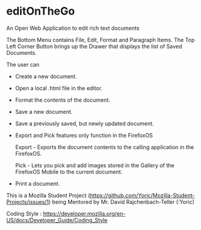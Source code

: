 editOnTheGo
====================

An Open Web Application to edit rich text documents

The Bottom Menu contains File, Edit, Format and Paragraph Items.
The Top Left Corner Button brings up the Drawer that displays the list of Saved Documents.

The user can
* Create a new document.
* Open a local .html file in the editor.
* Format the contents of the document.
* Save a new document.
* Save a previously saved, but newly updated document.
* Export and Pick features only function in the FirefoxOS

  Export - Exports the document contents to the calling application in the FirefoxOS.
  
  Pick - Lets you pick and add images stored in the Gallery of the FirefoxOS Mobile to the current document.
   
* Print a document.

This is a Mozilla Student Project (https://github.com/Yoric/Mozilla-Student-Projects/issues/1) being Mentored 
by Mr. David Rajchenbach-Teller (:Yoric)

Coding Style : https://developer.mozilla.org/en-US/docs/Developer_Guide/Coding_Style

